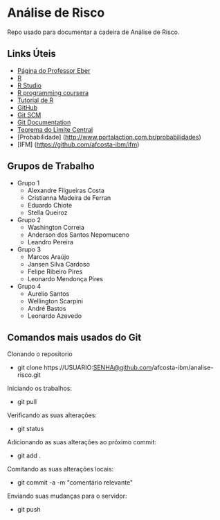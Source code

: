 # Análise de Risco
Repo usado para documentar a cadeira de Análise de Risco.

## Links Úteis
* [Página do Professor Eber](http://equipe.nce.ufrj.br/eber/)
* [R](https://www.r-project.org/)
* [R Studio](https://www.rstudio.com/)
* [R programming coursera](https://pt.coursera.org/learn/r-programming)
* [Tutorial de R](http://www.tutorialspoint.com/r/)
* [GitHub](https://github.com/)
* [Git SCM](https://git-scm.com/)
* [Git Documentation](https://git-scm.com/book/en/v2)
* [Teorema do Limite Central](https://pt.khanacademy.org/math/probability/statistics-inferential/sampling-distribution/v/central-limit-theorem)
* [Probabilidade] (http://www.portalaction.com.br/probabilidades)
* [IFM] (https://github.com/afcosta-ibm/ifm)

## Grupos de Trabalho
* Grupo 1
  * Alexandre Filgueiras Costa
  * Cristianna Madeira de Ferran
  * Eduardo Chiote
  * Stella Queiroz
* Grupo 2
  * Washington Correia
  * Anderson dos Santos Nepomuceno
  * Leandro Pereira
* Grupo 3
  * Marcos Araújo
  * Jansen Silva Cardoso
  * Felipe Ribeiro Pires
  * Leonardo Mendonça Pires
* Grupo 4
  * Aurelio Santos
  * Wellington Scarpini
  * André Bastos
  * Leonardo Azevedo

## Comandos mais usados do Git
Clonando o repositorio

* git clone https://USUARIO:SENHA@github.com/afcosta-ibm/analise-risco.git

Iniciando os trabalhos:

* git pull

Verificando as suas alterações:

* git status

Adicionando as suas alterações ao próximo commit:

* git add .

Comitando as suas alterações locais:

* git commit -a -m "comentário relevante"

Enviando suas mudanças para o servidor:

* git push
